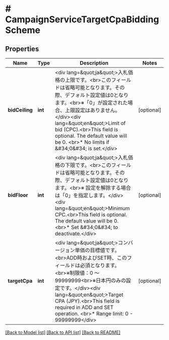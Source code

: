 # # CampaignServiceTargetCpaBiddingScheme

## Properties

Name | Type | Description | Notes
------------ | ------------- | ------------- | -------------
**bidCeiling** | **int** | &lt;div lang&#x3D;\&quot;ja\&quot;&gt;入札価格の上限です。&lt;br&gt;このフィールドは省略可能となります。その際、デフォルト設定値は0となります。&lt;br&gt;※「0」が設定された場合、上限設定はありません。&lt;/div&gt;&lt;div lang&#x3D;\&quot;en\&quot;&gt;Limit of bid (CPC).&lt;br&gt;This field is optional. The default value will be 0. &lt;br&gt;* No limits if &amp;#34;0&amp;#34; is set.&lt;/div&gt; | [optional] 
**bidFloor** | **int** | &lt;div lang&#x3D;\&quot;ja\&quot;&gt;入札価格の下限です。&lt;br&gt;このフィールドは省略可能となります。その際、デフォルト設定値は0となります。&lt;br&gt;※ 設定を解除する場合は「0」を指定します。&lt;/div&gt;&lt;div lang&#x3D;\&quot;en\&quot;&gt;Minimum CPC.&lt;br&gt;This field is optional. The default value will be 0. &lt;br&gt;* Set &amp;#34;0&amp;#34; to deactivate.&lt;/div&gt; | [optional] 
**targetCpa** | **int** | &lt;div lang&#x3D;\&quot;ja\&quot;&gt;コンバージョン単価の目標値です。&lt;br&gt;ADD時およびSET時、このフィールドは必須となります。 &lt;br&gt;※制限値：0 ～ 99999999&lt;br&gt;※日本円のみの設定です。&lt;/div&gt;&lt;div lang&#x3D;\&quot;en\&quot;&gt;Target CPA (JPY).&lt;br&gt;This field is required in ADD and SET operation. &lt;br&gt;* Range limit: 0 - 99999999&lt;/div&gt; | [optional] 

[[Back to Model list]](../../README.md#documentation-for-models) [[Back to API list]](../../README.md#documentation-for-api-endpoints) [[Back to README]](../../README.md)


